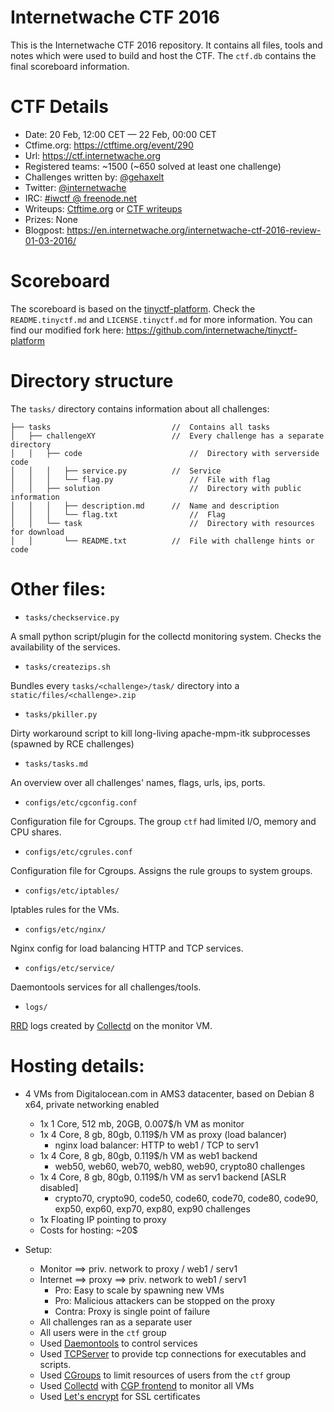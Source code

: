 Internetwache CTF 2016 
======================================

This is the Internetwache CTF 2016 repository. It contains all files, tools and notes which were used to build and host the CTF. 
The ```ctf.db``` contains the final scoreboard information. 

# CTF Details

- Date: 20 Feb, 12:00 CET — 22 Feb, 00:00 CET
- Ctfime.org: <https://ctftime.org/event/290>
- Url: <https://ctf.internetwache.org>
- Registered teams: ~1500 (~650 solved at least one challenge)
- Challenges written by: [@gehaxelt](https://twitter.com/gehaxelt)
- Twitter: [@internetwache](https://twitter.com/internetwache)
- IRC: [#iwctf @ freenode.net](https://webchat.freenode.net/?channels=%23iwctf)
- Writeups: [Ctftime.org](https://ctftime.org/event/290/tasks/) or [CTF writeups](https://github.com/ctfs/write-ups-2016/tree/master/internetwache-ctf-2016)
- Prizes: None
- Blogpost: <https://en.internetwache.org/internetwache-ctf-2016-review-01-03-2016/>

# Scoreboard

The scoreboard is based on the [tinyctf-platform](https://github.com/balidani/tinyctf-platform). Check the ```README.tinyctf.md``` and ```LICENSE.tinyctf.md``` for more information. You can find our modified fork here: <https://github.com/internetwache/tinyctf-platform>

# Directory structure

The ```tasks/``` directory contains information about all challenges:

```
├── tasks 							//	Contains all tasks
│   ├── challengeXY					//	Every challenge has a separate directory
│   │   ├── code 						//	Directory with serverside code
│   │   │   ├── service.py 			//	Service
│   │   │   └── flag.py 				//	File with flag
│   │   ├── solution 					//	Directory with public information
│   │   │   ├── description.md 		//	Name and description
│   │   │   └── flag.txt 				//	Flag
│   │   └── task 						//	Directory with resources for download
│   │       └── README.txt 			// 	File with challenge hints or code
```

# Other files:

- ```tasks/checkservice.py```

A small python script/plugin for the collectd monitoring system. Checks the availability of the services.

- ```tasks/createzips.sh```

Bundles every ```tasks/<challenge>/task/``` directory into a ```static/files/<challenge>.zip```

- ```tasks/pkiller.py```

Dirty workaround script to kill long-living apache-mpm-itk subprocesses (spawned by RCE challenges)

- ```tasks/tasks.md```

An overview over all challenges' names, flags, urls, ips, ports.

- ```configs/etc/cgconfig.conf```

Configuration file for Cgroups. The group ```ctf``` had limited I/O, memory and CPU shares. 

- ```configs/etc/cgrules.conf```

Configuration file for Cgroups. Assigns the rule groups to system groups.

- ```configs/etc/iptables/```

Iptables rules for the VMs.

- ```configs/etc/nginx/```

Nginx config for load balancing HTTP and TCP services.

- ```configs/etc/service/```

Daemontools services for all challenges/tools.

- ```logs/```

[RRD](http://oss.oetiker.ch/rrdtool/) logs created by [Collectd](https://collectd.org/) on the monitor VM. 

# Hosting details:

- 4 VMs from Digitalocean.com in AMS3 datacenter, based on Debian 8 x64, private networking enabled
	- 1x 1 Core, 512 mb, 20GB, 0.007$/h VM as monitor
	- 1x 4 Core, 8 gb, 80gb, 0.119$/h VM as proxy (load balancer)
		- nginx load balancer: HTTP to web1 / TCP to serv1
	- 1x 4 Core, 8 gb, 80gb, 0.119$/h VM as web1 backend
		- web50, web60, web70, web80, web90, crypto80 challenges
	- 1x 4 Core, 8 gb, 80gb, 0.119$/h VM as serv1 backend [ASLR disabled]
		- crypto70, crypto90, code50, code60, code70, code80, code90, exp50, exp60, exp70, exp80, exp90 challenges
	- 1x Floating IP pointing to proxy
	- Costs for hosting: ~20$

- Setup:
	- Monitor ==> priv. network to proxy / web1 / serv1
	- Internet ==> proxy ==> priv. network to web1 / serv1
		- Pro: Easy to scale by spawning new VMs
		- Pro: Malicious attackers can be stopped on the proxy
		- Contra: Proxy is single point of failure
	- All challenges ran as a separate user
	- All users were in the ```ctf``` group
	- Used [Daemontools](http://cr.yp.to/daemontools.html) to control services
	- Used [TCPServer](http://cr.yp.to/ucspi-tcp/tcpserver.html) to provide tcp connections for executables and scripts.
	- Used [CGroups](https://access.redhat.com/documentation/en-US/Red_Hat_Enterprise_Linux/6/html/Resource_Management_Guide/ch01.html) to limit resources of users from the ```ctf``` group
	- Used [Collectd](https://collectd.org/) with [CGP frontend](https://github.com/pommi/CGP) to monitor all VMs
	- Used [Let's encrypt](https://letsencrypt.org/) for SSL certificates